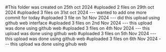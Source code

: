 #This folder was created on 25th oct  2024
#uploaded 2 files on 29th oct 2024
#uploaded 3 files on 31st oct 2024 --- wanted to add one more commit for today
#uploaded 3 file on 1st Nov 2024 --- did this upload using github web interface 
#uploaded 3 files on 2nd Nov 2024 --- this upload was done using github web
#uploaded 3 files on 4th Nov 2024 --- this upload was done using github web
#uploaded 3 files on 5th Nov 2024 --- this upload was done using github web
#uploaded 3 files on 6th Nov 2024 --- this upload wa done using gihub web
